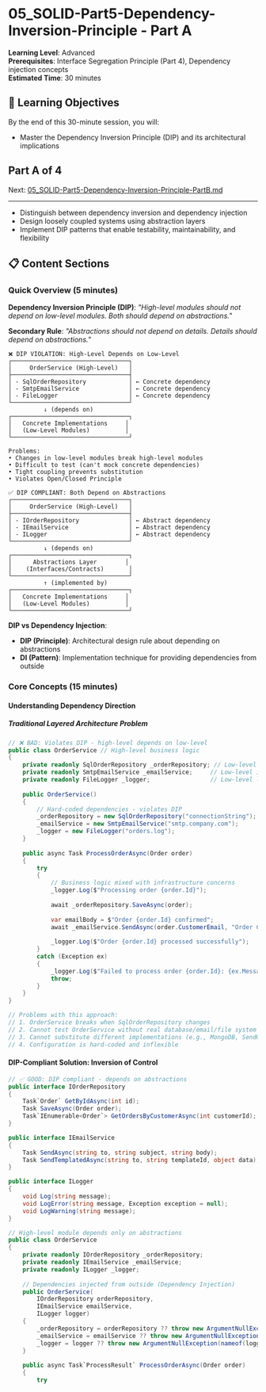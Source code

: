 # 05_SOLID-Part5-Dependency-Inversion-Principle - Part A

**Learning Level**: Advanced  
**Prerequisites**: Interface Segregation Principle (Part 4), Dependency injection concepts  
**Estimated Time**: 30 minutes  

## 🎯 Learning Objectives

By the end of this 30-minute session, you will:

- Master the Dependency Inversion Principle (DIP) and its architectural implications

## Part A of 4

Next: [05_SOLID-Part5-Dependency-Inversion-Principle-PartB.md](05_SOLID-Part5-Dependency-Inversion-Principle-PartB.md)

---

- Distinguish between dependency inversion and dependency injection
- Design loosely coupled systems using abstraction layers
- Implement DIP patterns that enable testability, maintainability, and flexibility

## 📋 Content Sections

### Quick Overview (5 minutes)

**Dependency Inversion Principle (DIP)**: *"High-level modules should not depend on low-level modules. Both should depend on abstractions."*

**Secondary Rule**: *"Abstractions should not depend on details. Details should depend on abstractions."*

```text
❌ DIP VIOLATION: High-Level Depends on Low-Level
┌─────────────────────────────────┐
│     OrderService (High-Level)   │
├─────────────────────────────────┤
│ - SqlOrderRepository            │ ← Concrete dependency
│ - SmtpEmailService              │ ← Concrete dependency  
│ - FileLogger                    │ ← Concrete dependency
└─────────────────────────────────┘
          ↓ (depends on)
┌─────────────────────────────────┐
│   Concrete Implementations     │
│   (Low-Level Modules)          │
└─────────────────────────────────┘

Problems:
• Changes in low-level modules break high-level modules
• Difficult to test (can't mock concrete dependencies)
• Tight coupling prevents substitution
• Violates Open/Closed Principle

✅ DIP COMPLIANT: Both Depend on Abstractions
┌─────────────────────────────────┐
│     OrderService (High-Level)   │
├─────────────────────────────────┤
│ - IOrderRepository              │ ← Abstract dependency
│ - IEmailService                 │ ← Abstract dependency
│ - ILogger                       │ ← Abstract dependency
└─────────────────────────────────┘
          ↓ (depends on)
┌─────────────────────────────────┐
│      Abstractions Layer        │
│    (Interfaces/Contracts)       │
└─────────────────────────────────┘
          ↑ (implemented by)
┌─────────────────────────────────┐
│   Concrete Implementations     │
│   (Low-Level Modules)          │
└─────────────────────────────────┘
```

**DIP vs Dependency Injection**:

- **DIP (Principle)**: Architectural design rule about depending on abstractions
- **DI (Pattern)**: Implementation technique for providing dependencies from outside

### Core Concepts (15 minutes)

#### Understanding Dependency Direction

##### Traditional Layered Architecture Problem

```csharp
// ❌ BAD: Violates DIP - high-level depends on low-level
public class OrderService // High-level business logic
{
    private readonly SqlOrderRepository _orderRepository; // Low-level data access
    private readonly SmtpEmailService _emailService;     // Low-level infrastructure
    private readonly FileLogger _logger;                 // Low-level logging
    
    public OrderService()
    {
        // Hard-coded dependencies - violates DIP
        _orderRepository = new SqlOrderRepository("connectionString");
        _emailService = new SmtpEmailService("smtp.company.com");
        _logger = new FileLogger("orders.log");
    }
    
    public async Task ProcessOrderAsync(Order order)
    {
        try
        {
            // Business logic mixed with infrastructure concerns
            _logger.Log($"Processing order {order.Id}");
            
            await _orderRepository.SaveAsync(order);
            
            var emailBody = $"Order {order.Id} confirmed";
            await _emailService.SendAsync(order.CustomerEmail, "Order Confirmation", emailBody);
            
            _logger.Log($"Order {order.Id} processed successfully");
        }
        catch (Exception ex)
        {
            _logger.Log($"Failed to process order {order.Id}: {ex.Message}");
            throw;
        }
    }
}

// Problems with this approach:
// 1. OrderService breaks when SqlOrderRepository changes
// 2. Cannot test OrderService without real database/email/file system
// 3. Cannot substitute different implementations (e.g., MongoDB, SendGrid)
// 4. Configuration is hard-coded and inflexible
```

#### DIP-Compliant Solution: Inversion of Control

```csharp
// ✅ GOOD: DIP compliant - depends on abstractions
public interface IOrderRepository
{
    Task`Order` GetByIdAsync(int id);
    Task SaveAsync(Order order);
    Task`IEnumerable<Order`> GetOrdersByCustomerAsync(int customerId);
}

public interface IEmailService
{
    Task SendAsync(string to, string subject, string body);
    Task SendTemplatedAsync(string to, string templateId, object data);
}

public interface ILogger
{
    void Log(string message);
    void LogError(string message, Exception exception = null);
    void LogWarning(string message);
}

// High-level module depends only on abstractions
public class OrderService
{
    private readonly IOrderRepository _orderRepository;
    private readonly IEmailService _emailService;
    private readonly ILogger _logger;
    
    // Dependencies injected from outside (Dependency Injection)
    public OrderService(
        IOrderRepository orderRepository,
        IEmailService emailService,
        ILogger logger)
    {
        _orderRepository = orderRepository ?? throw new ArgumentNullException(nameof(orderRepository));
        _emailService = emailService ?? throw new ArgumentNullException(nameof(emailService));
        _logger = logger ?? throw new ArgumentNullException(nameof(logger));
    }
    
    public async Task`ProcessResult` ProcessOrderAsync(Order order)
    {
        try

